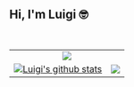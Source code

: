## Hi, I'm Luigi 🤓
<br />


<table>
    <tr>
      <td colspan="2" align="center">
        <a href="https://github-readme-streak-stats.herokuapp.com/demo/"> <img align="center" src="https://github-readme-streak-stats.herokuapp.com?user=LuigiAzevedo&theme=dark&hide_border=true&date_format=j%20M%5B%20Y%5D&mode=weekly"/></a>
      </td>
  </tr>
  <tr>
    <td align="center"><a href="https://github.com/anuraghazra/github-readme-stats"><img align="center" src="https://github-readme-stats-fawn-rho-35.vercel.app/api?username=LuigiAzevedo&show_icons=true&include_all_commits=true&title_color=fff&icon_color=79ff97&text_color=9f9f9f&bg_color=151515&hide_border=true" alt="Luigi's github stats" /></a>
    </td>
    <td align="center"><a href="https://github.com/anuraghazra/github-readme-stats"><img align="center" src="https://github-readme-stats-fawn-rho-35.vercel.app/api/top-langs/?username=LuigiAzevedo&layout=compact&&title_color=fff&icon_color=79ff97&text_color=9f9f9f&bg_color=151515&hide_border=true" /></a>
    </td>
  </tr>
</table>
